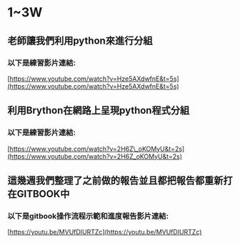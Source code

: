 # 1~3W

## 老師讓我們利用python來進行分組

### 以下是練習影片連結:

[https://www.youtube.com/watch?v=Hze5AXdwfnE&t=5s](https://www.youtube.com/watch?v=Hze5AXdwfnE&t=5s)

## 利用Brython在網路上呈現python程式分組

### 以下是練習影片連結:

[https://www.youtube.com/watch?v=2H6Z\_oKOMyU&t=2s](https://www.youtube.com/watch?v=2H6Z_oKOMyU&t=2s)

## 這幾週我們整理了之前做的報告並且都把報告都重新打在GITBOOK中

### 以下是gitbook操作流程示範和進度報告影片連結:

[https://youtu.be/MVUfDIURTZc](https://youtu.be/MVUfDIURTZc)

